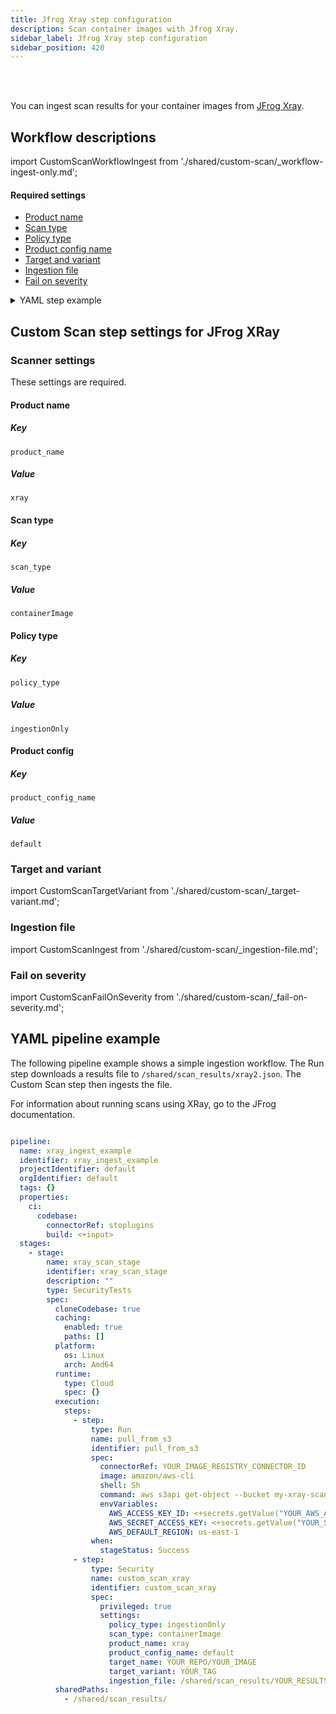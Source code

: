 ```yaml
---
title: Jfrog Xray step configuration
description: Scan container images with Jfrog Xray.
sidebar_label: Jfrog Xray step configuration
sidebar_position: 420
---
```


<DocsTag   text="Artifact scanners" backgroundColor= "#cbe2f9" textColor="#0b5cad" link="/docs/security-testing-orchestration/sto-techref-category/security-step-settings-reference#artifact-scanners"  />
<DocsTag  text="Ingestion" backgroundColor= "#e3cbf9" textColor="#5c0bad" link="/docs/security-testing-orchestration/get-started/key-concepts/ingest-scan-results-into-an-sto-pipeline" />
<br/>
<br/>

You can ingest scan results for your container images from [JFrog Xray](https://jfrog.com/help/r/jfrog-security-documentation).  


## Workflow descriptions

import CustomScanWorkflowIngest from './shared/custom-scan/_workflow-ingest-only.md';

<CustomScanWorkflowIngest />



#### Required settings

- [Product name](#product-name)
- [Scan type](#scan-type)
- [Policy type](#policy-type)
- [Product config name](#product-config-name)
- [Target and variant](#target-and-variant)
- [Ingestion file](#ingestion-file)
- [Fail on severity](#fail-on-severity)

<details>

<summary> YAML step example </summary>

``` yaml
- step:
    type: Security
    name: custom_scan_xray
    identifier: custom_scan_xray
    spec:
      privileged: true
      settings:
        policy_type: ingestionOnly
        scan_type: containerImage
        product_name: xray
        product_config_name: default
        target_name: YOUR_REPO/YOUR_IMAGE
        target_variant: YOUR_TAG
        ingestion_file: /shared/scan_results/xray2.json
```

</details>


## Custom Scan step settings for JFrog XRay

### Scanner settings 

These settings  are required. 

#### Product name

##### Key
```
product_name
```

##### Value
```
xray
```

#### Scan type

##### Key
```
scan_type
```
##### Value
```
containerImage
```

#### Policy type

##### Key
```
policy_type
```
##### Value
```
ingestionOnly
```

#### Product config

##### Key
```
product_config_name
```
##### Value
```
default
```

### Target and variant

import CustomScanTargetVariant from './shared/custom-scan/_target-variant.md';

<CustomScanTargetVariant />

### Ingestion file

import CustomScanIngest from './shared/custom-scan/_ingestion-file.md';

<CustomScanIngest />

### Fail on severity

import CustomScanFailOnSeverity from './shared/custom-scan/_fail-on-severity.md';

<CustomScanFailOnSeverity />


## YAML pipeline example

The following pipeline example shows a simple ingestion workflow. The Run step downloads a results file to `/shared/scan_results/xray2.json`. The Custom Scan step then ingests the file.

For information about running scans using XRay, go to the JFrog documentation.  

```yaml

pipeline:
  name: xray_ingest_example
  identifier: xray_ingest_example
  projectIdentifier: default
  orgIdentifier: default
  tags: {}
  properties:
    ci:
      codebase:
        connectorRef: stoplugins
        build: <+input>
  stages:
    - stage:
        name: xray_scan_stage
        identifier: xray_scan_stage
        description: ""
        type: SecurityTests
        spec:
          cloneCodebase: true
          caching:
            enabled: true
            paths: []
          platform:
            os: Linux
            arch: Amd64
          runtime:
            type: Cloud
            spec: {}
          execution:
            steps:
              - step:
                  type: Run
                  name: pull_from_s3
                  identifier: pull_from_s3
                  spec:
                    connectorRef: YOUR_IMAGE_REGISTRY_CONNECTOR_ID
                    image: amazon/aws-cli
                    shell: Sh
                    command: aws s3api get-object --bucket my-xray-scan-results --key YOUR_RESULTS_FILE /shared/scan_results/YOUR_RESULTS_FILE
                    envVariables:
                      AWS_ACCESS_KEY_ID: <+secrets.getValue("YOUR_AWS_ACCESS_KEY")>
                      AWS_SECRET_ACCESS_KEY: <+secrets.getValue("YOUR_SECRET_ACCESS_KEY")>
                      AWS_DEFAULT_REGION: us-east-1
                  when:
                    stageStatus: Success
              - step:
                  type: Security
                  name: custom_scan_xray
                  identifier: custom_scan_xray
                  spec:
                    privileged: true
                    settings:
                      policy_type: ingestionOnly
                      scan_type: containerImage
                      product_name: xray
                      product_config_name: default
                      target_name: YOUR_REPO/YOUR_IMAGE
                      target_variant: YOUR_TAG
                      ingestion_file: /shared/scan_results/YOUR_RESULTS_FILE
          sharedPaths:
            - /shared/scan_results/

```